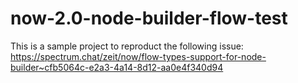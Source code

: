 # now-2.0-node-builder-flow-test

This is a sample project to reproduct the following issue: 
https://spectrum.chat/zeit/now/flow-types-support-for-node-builder~cfb5064c-e2a3-4a14-8d12-aa0e4f340d94
